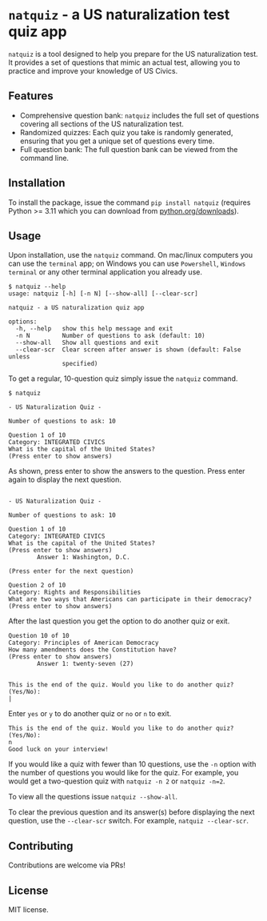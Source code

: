 # `natquiz` - a US naturalization test quiz app

`natquiz` is a tool designed to help you prepare for the US naturalization test. It provides a set of questions that mimic an actual test, allowing you to practice and improve your knowledge of US Civics.

## Features

- Comprehensive question bank: `natquiz` includes the full set of questions covering all sections of the US naturalization test.
- Randomized quizzes: Each quiz you take is randomly generated, ensuring that you get a unique set of questions every time.
- Full question bank: The full question bank can be viewed from the command line.

## Installation

To install the package, issue the command `pip install natquiz` (requires Python >= 3.11 which you can download from [python.org/downloads](https://www.python.org/downloads/)).

## Usage

Upon installation, use the `natquiz` command. On mac/linux computers you can use the `terminal` app; on Windows you can use `Powershell`, `Windows terminal` or any other terminal application you already use.

```shell
$ natquiz --help
usage: natquiz [-h] [-n N] [--show-all] [--clear-scr]

natquiz - a US naturalization quiz app

options:
  -h, --help   show this help message and exit
  -n N         Number of questions to ask (default: 10)
  --show-all   Show all questions and exit
  --clear-scr  Clear screen after answer is shown (default: False unless
               specified)
```

To get a regular, 10-question quiz simply issue the `natquiz` command.
```shell
$ natquiz

- US Naturalization Quiz -    

Number of questions to ask: 10

Question 1 of 10
Category: INTEGRATED CIVICS
What is the capital of the United States?
(Press enter to show answers)
```

As shown, press enter to show the answers to the question. Press enter again to display the next question.
```shell

- US Naturalization Quiz -    

Number of questions to ask: 10

Question 1 of 10
Category: INTEGRATED CIVICS
What is the capital of the United States?
(Press enter to show answers)
        Answer 1: Washington, D.C.

(Press enter for the next question)

Question 2 of 10
Category: Rights and Responsibilities
What are two ways that Americans can participate in their democracy?
(Press enter to show answers)
```

After the last question you get the option to do another quiz or exit.
```shell
Question 10 of 10
Category: Principles of American Democracy
How many amendments does the Constitution have?
(Press enter to show answers)
        Answer 1: twenty-seven (27)


This is the end of the quiz. Would you like to do another quiz? (Yes/No):
|
```

Enter `yes` or `y` to do another quiz or `no` or `n` to exit.

```shell
This is the end of the quiz. Would you like to do another quiz? (Yes/No):
n
Good luck on your interview!
```

If you would like a quiz with fewer than 10 questions, use the `-n` option with the number of questions you would like for the quiz. For example, you would get a two-question quiz with `natquiz -n 2` or `natquiz -n=2`.

To view all the questions issue `natquiz --show-all`. 

To clear the previous question and its answer(s) before displaying the next question, use the `--clear-scr` switch. For example,  `natquiz --clear-scr`.

## Contributing

Contributions are welcome via PRs!

## License

MIT license.
